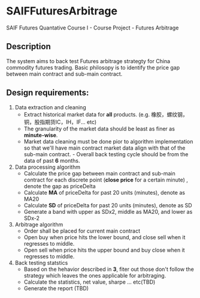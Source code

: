 # SAIFFuturesArbitrage
SAIF Futures Quantative Course I - Course Project - Futures Arbitrage

## Description
The system aims to back test Futures arbitrage strategty for China commodity futures trading. Basic philosopy is to identify the price gap between main contract and sub-main contract.

## Design requirements:
1. Data extraction and cleaning
  	- Extract historical market data for **all** products. (e.g. 橡胶，螺纹钢，铜，股指期货IC，IH，IF... etc)
  	- The granularity of the market data should be least as finer as **minute-wise**. 
  	- Market data cleaning must be done pior to algorithm implementation so that we'll have main contract market data align with that of the sub-main contract.         - Overall back testing cycle should be from the data of past **6** months.
2. Data processing algorithm
  	- Calculate the price gap between main contract and sub-main contract for each discrete point (**close price** for a certain minute) , denote the gap as priceDelta
  	- Calculate **MA** of priceDelta for past 20 units (minutes), denote as MA20
  	- Calculate **SD** of priceDelta for past 20 units (minutes), denote as SD
  	- Generate a band with upper as SDx2, middle as MA20, and lower as SDx-2
3. Arbitrage algorithm
	- Order shall be placed for current main contract
  	- Open buy when price hits the lower bound, and close sell when it regresses to middle.
  	- Open sell when price hits the upper bound and buy close when it regresses to middle. 
4. Back testing statstics
	- Based on the hehavior described in **3**, fiter out those don't follow the strategy which leaves the ones applicable for arbitraging.
	- Calculate the statistics, net value, sharpe ... etc(TBD)
	- Generate the report (TBD)
